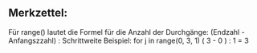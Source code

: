 ## Merkzettel:

Für range() lautet die Formel für die Anzahl der Durchgänge: (Endzahl - Anfangszzahl) : Schrittweite
Beispiel:
for j in range(0, 3, 1)
( 3 - 0 ) : 1 = 3

